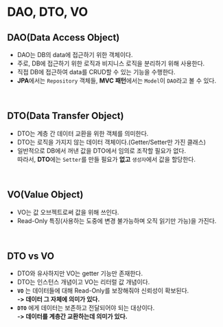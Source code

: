 # DAO, DTO, VO

## DAO(Data Access Object)
- DAO는 DB의 data에 접근하기 위한 객체이다. 
- 주로, DB에 접근하기 위한 로직과 비지니스 로직을 분리하기 위해 사용한다.
- 직접 DB에 접근하여 data를 CRUD할 수 있는 기능을 수행한다.
- **JPA**에서는 `Repository` 객체들, **MVC 패턴**에서는 `Model`이 `DAO`라고 볼 수 있다.

</br>

## DTO(Data Transfer Object)
- DTO는 계층 간 데이터 교환을 위한 객체를 의미한다.
- DTO는 로직을 가지지 않는 데이터 객체이다.(Getter/Setter만 가진 클래스)
- 일반적으로 DB에서 꺼낸 값을 DTO에서 임의로 조작할 필요가 없다.</br> 따라서, **DTO**에는 `Setter`를 만들 필요가 **없고** `생성자`에서 값을 할당한다.

</br>

## VO(Value Object)
- VO는 값 오브젝트로써 값을 위해 쓰인다. 
- Read-Only 특징(사용하는 도중에 변경 불가능하며 오직 읽기만 가능)을 가진다. 

</br>

## DTO vs VO
- DTO와 유사하지만 VO는 getter 기능만 존재한다.
- DTO는 인스턴스 개념이고 VO는 리터럴 값 개념이다.
- **`VO`** 는 데이터들에 대해 Read-Only를 보장해줘야 신뢰성이 확보된다.</br>**-> 데이터 그 자체에 의미가 있다.**
- **`DTO`** 에게 데이터는 보존하고 전달되어야 되는 대상이다.</br>
**-> 데이터를 계층간 교환하는데 의미가 있다.**

